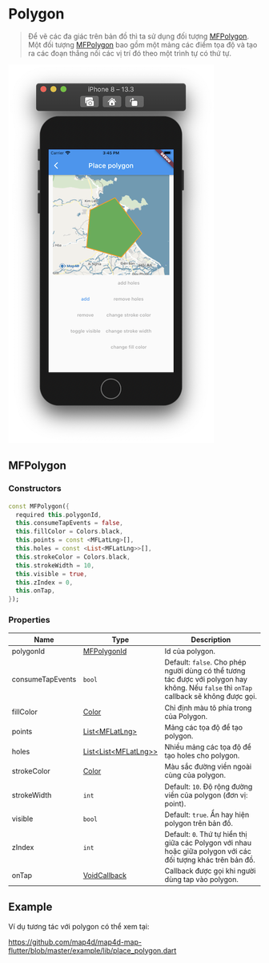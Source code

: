 # Polygon

> Để vẽ các đa giác trên bản đồ thì ta sử dụng đối tượng [MFPolygon](//pub.dev/documentation/map4d_map/latest/map4d_map/MFPolygon-class.html).  
Một đối tượng [MFPolygon](//pub.dev/documentation/map4d_map/latest/map4d_map/MFPolygon-class.html) bao gồm một mảng các điểm tọa độ và tạo ra các đoạn thẳng nối các vị trí đó theo một trình tự có thứ tự.

![Polygon](../../resources/polygon.png) 

## MFPolygon

### Constructors

```dart
const MFPolygon({
  required this.polygonId,
  this.consumeTapEvents = false,
  this.fillColor = Colors.black,
  this.points = const <MFLatLng>[],
  this.holes = const <List<MFLatLng>>[],
  this.strokeColor = Colors.black,
  this.strokeWidth = 10,
  this.visible = true,
  this.zIndex = 0,
  this.onTap,
});
```

### Properties

| Name             | Type                                                                                       | Description                                           |
|------------------|--------------------------------------------------------------------------------------------|-------------------------------------------------------|
| polygonId        | [MFPolygonId](//pub.dev/documentation/map4d_map/latest/map4d_map/MFPolygonId-class.html)   | Id của polygon.                                       |
| consumeTapEvents | `bool` | Default: `false`. Cho phép người dùng có thể tương tác được với polygon hay không. Nếu `false` thì `onTap` callback sẽ không được gọi.    |
| fillColor        | [Color](https://api.flutter.dev/flutter/dart-ui/Color-class.html)                          | Chỉ định màu tô phía trong của Polygon.               |
| points           | [List\<MFLatLng\>](https://pub.dev/documentation/map4d_map/latest/map4d_map/MFLatLng-class.html)         | Mảng các tọa độ để tạo polygon.         |
| holes            | [List\<List\<MFLatLng\>\>](https://pub.dev/documentation/map4d_map/latest/map4d_map/MFLatLng-class.html) | Nhiều mảng các tọa độ để tạo holes cho polygon. |
| strokeColor      | [Color](https://api.flutter.dev/flutter/dart-ui/Color-class.html)                          | Màu sắc đường viền ngoài cùng của polygon.            |
| strokeWidth      | `int`                              | Default: `10`. Độ rộng đường viền của polygon (đơn vị: point).                                                |
| visible          | `bool`                             | Default: `true`. Ẩn hay hiện polygon trên bản đồ.                                                             |
| zIndex           | `int`                              | Default: `0`. Thứ tự hiển thị giữa các Polygon với nhau hoặc giữa polygon với các đối tượng khác trên bản đồ. |
| onTap            | [VoidCallback](https://api.flutter.dev/flutter/dart-ui/VoidCallback.html)                  | Callback được gọi khi người dùng tap vào polygon.     |

## Example

Ví dụ tương tác với polygon có thể xem tại:

<https://github.com/map4d/map4d-map-flutter/blob/master/example/lib/place_polygon.dart>

